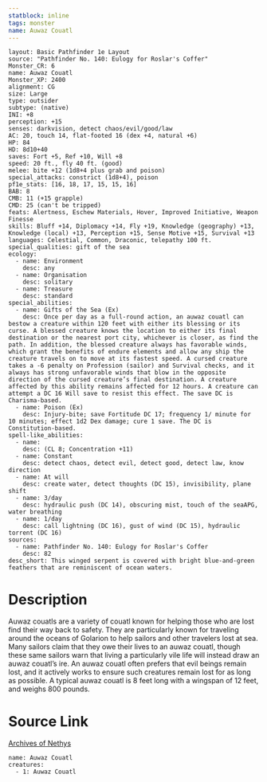 ```yaml
---
statblock: inline
tags: monster
name: Auwaz Couatl
---
```

```statblock
layout: Basic Pathfinder 1e Layout
source: "Pathfinder No. 140: Eulogy for Roslar's Coffer"
Monster_CR: 6
name: Auwaz Couatl
Monster_XP: 2400
alignment: CG
size: Large
type: outsider
subtype: (native)
INI: +8
perception: +15
senses: darkvision, detect chaos/evil/good/law
AC: 20, touch 14, flat-footed 16 (dex +4, natural +6)
HP: 84
HD: 8d10+40
saves: Fort +5, Ref +10, Will +8
speed: 20 ft., fly 40 ft. (good)
melee: bite +12 (1d8+4 plus grab and poison)
special_attacks: constrict (1d8+4), poison
pf1e_stats: [16, 18, 17, 15, 15, 16]
BAB: 8
CMB: 11 (+15 grapple)
CMD: 25 (can't be tripped)
feats: Alertness, Eschew Materials, Hover, Improved Initiative, Weapon Finesse
skills: Bluff +14, Diplomacy +14, Fly +19, Knowledge (geography) +13, Knowledge (local) +13, Perception +15, Sense Motive +15, Survival +13
languages: Celestial, Common, Draconic, telepathy 100 ft.
special_qualities: gift of the sea
ecology:
  - name: Environment
    desc: any
  - name: Organisation
    desc: solitary
  - name: Treasure
    desc: standard
special_abilities:
  - name: Gifts of the Sea (Ex)
    desc: Once per day as a full-round action, an auwaz couatl can bestow a creature within 120 feet with either its blessing or its curse. A blessed creature knows the location to either its final destination or the nearest port city, whichever is closer, as find the path. In addition, the blessed creature always has favorable winds, which grant the benefits of endure elements and allow any ship the creature travels on to move at its fastest speed. A cursed creature takes a -6 penalty on Profession (sailor) and Survival checks, and it always has strong unfavorable winds that blow in the opposite direction of the cursed creature’s final destination. A creature affected by this ability remains affected for 12 hours. A creature can attempt a DC 16 Will save to resist this effect. The save DC is Charisma-based.
  - name: Poison (Ex)
    desc: Injury-bite; save Fortitude DC 17; frequency 1/ minute for 10 minutes; effect 1d2 Dex damage; cure 1 save. The DC is Constitution-based.
spell-like_abilities:
  - name:
    desc: (CL 8; Concentration +11)
  - name: Constant
    desc: detect chaos, detect evil, detect good, detect law, know direction
  - name: At will
    desc: create water, detect thoughts (DC 15), invisibility, plane shift
  - name: 3/day
    desc: hydraulic push (DC 14), obscuring mist, touch of the seaAPG, water breathing
  - name: 1/day
    desc: call lightning (DC 16), gust of wind (DC 15), hydraulic torrent (DC 16)
sources:
  - name: Pathfinder No. 140: Eulogy for Roslar's Coffer
    desc: 82
desc_short: This winged serpent is covered with bright blue-and-green feathers that are reminiscent of ocean waters.
```
# Description
Auwaz couatls are a variety of couatl known for helping those who are lost find their way back to safety. They are particularly known for traveling around the oceans of Golarion to help sailors and other travelers lost at sea. Many sailors claim that they owe their lives to an auwaz couatl, though these same sailors warn that living a particularly vile life will instead draw an auwaz couatl’s ire. An auwaz couatl often prefers that evil beings remain lost, and it actively works to ensure such creatures remain lost for as long as possible. A typical auwaz couatl is 8 feet long with a wingspan of 12 feet, and weighs 800 pounds.
# Source Link
[Archives of Nethys](https://aonprd.com/MonsterDisplay.aspx?ItemName=Auwaz%20Couatl)
```encounter-table
name: Auwaz Couatl
creatures:
  - 1: Auwaz Couatl
```
